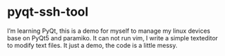 # pyqt-ssh-tool
I’m learning PyQt, this is a demo for myself to manage my linux devices base on PyQt5 and paramiko.
It can not run vim, I write a simple texteditor to modify text files.
It just a demo, the code is a little messy.
